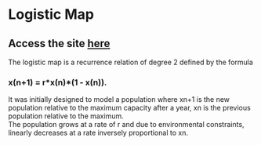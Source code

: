 # Logistic Map

## Access the site [here](https://vivekranjan94.github.io/logistic-map/)

The logistic map is a recurrence relation of degree 2 defined by the formula

### x(n+1) = r\*x(n)\*(1 - x(n)).

It was initially designed to model a population where xn+1 is the new population relative to the maximum capacity after a year, xn is the previous population relative to the maximum.  
The population grows at a rate of r and due to environmental constraints, linearly decreases at a rate inversely proportional to xn.
